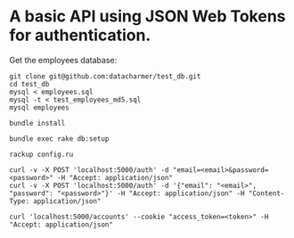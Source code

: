 
# A basic API using JSON Web Tokens for authentication.

Get the employees database:
```
git clone git@github.com:datacharmer/test_db.git
cd test_db
mysql < employees.sql
mysql -t < test_employees_md5.sql
mysql employees
```
```
bundle install
```
```
bundle exec rake db:setup
```

```
rackup config.ru
```

```
curl -v -X POST 'localhost:5000/auth' -d "email=<email>&password=<password>" -H "Accept: application/json"
curl -v -X POST 'localhost:5000/auth' -d '{"email": "<email>", "password": "<password>"}' -H "Accept: application/json" -H "Content-Type: application/json"
```
```
curl 'localhost:5000/accounts' --cookie "access_token=<token>" -H "Accept: application/json"
```
